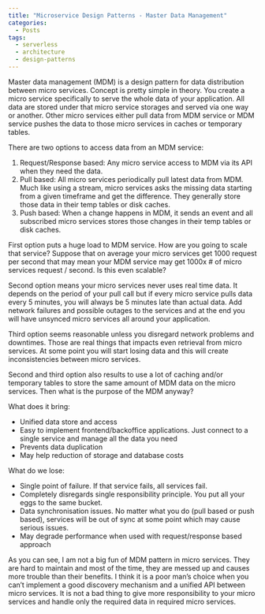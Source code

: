 ```yaml
---
title: "Microservice Design Patterns - Master Data Management"
categories:
  - Posts
tags:
  - serverless
  - architecture
  - design-patterns
---
```


Master data management (MDM) is a design pattern for data distribution between micro services. Concept is pretty simple in theory. You create a micro service specifically to serve the whole data of your application. All data are stored under that micro service storages and served via one way or another. Other micro services either pull data from MDM service or MDM service pushes the data to those micro services in caches or temporary tables.

There are two options to access data from an MDM service:

1. Request/Response based: Any micro service access to MDM via its API when they need the data.
2. Pull based: All micro services periodically pull latest data from MDM. Much like using a stream, micro services asks the missing data starting from a given timeframe and get the difference. They generally store those data in their temp tables or disk caches.
3. Push based: When a change happens in MDM, it sends an event and all subscribed micro services stores those changes in their temp tables or disk caches.

First option puts a huge load to MDM service. How are you going to scale that service? Suppose that on average your micro services get 1000 request per second that may mean your MDM service may get 1000x # of micro services request / second. Is this even scalable?

Second option means your micro services never uses real time data. It depends on the period of your pull call but if every micro service pulls data every 5 minutes, you will always be 5 minutes late than actual data. Add network failures and possible outages to the services and at the end you will have unsynced micro services all around your application.

Third option seems reasonable unless you disregard network problems and downtimes. Those are real things that impacts even retrieval from micro services. At some point you will start losing data and this will create inconsistencies between micro services.

Second and third option also results to use a lot of caching and/or temporary tables to store the same amount of MDM data on the micro services. Then what is the purpose of the MDM anyway?

What does it bring:

- Unified data store and access
- Easy to implement frontend/backoffice applications. Just connect to a single service and manage all the data you need
- Prevents data duplication
- May help reduction of storage and database costs

What do we lose:

- Single point of failure. If that service fails, all services fail.
- Completely disregards single responsibility principle. You put all your eggs to the same bucket.
- Data synchronisation issues. No matter what you do (pull based or push based), services will be out of sync at some point which may cause serious issues.
- May degrade performance when used with request/response based approach

As you can see, I am not a big fun of MDM pattern in micro services. They are hard to maintain and most of the time, they are messed up and causes more trouble than their benefits. I think it is a poor man’s choice when you can’t implement a good discovery mechanism and a unified API between micro services. It is not a bad thing to give more responsibility to your micro services and handle only the required data in required micro services.
